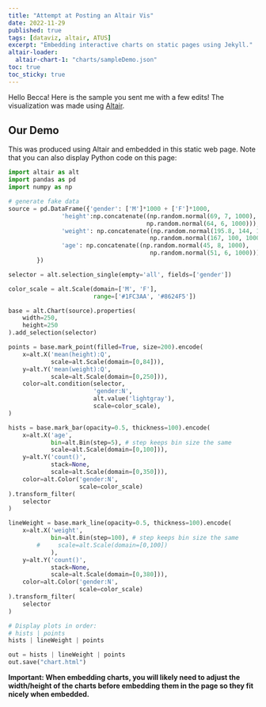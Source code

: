 ```yaml
---
title: "Attempt at Posting an Altair Vis"
date: 2022-11-29
published: true
tags: [dataviz, altair, ATUS]
excerpt: "Embedding interactive charts on static pages using Jekyll."
altair-loader:
  altair-chart-1: "charts/sampleDemo.json"
toc: true
toc_sticky: true
---
```


Hello Becca! Here is the sample you sent me with a few edits! The visualization was made using [Altair](https://altair-viz.github.io).

## Our Demo

<div id="altair-chart-1"></div>

This was produced using Altair and embedded in this static web page. Note that you can also display Python code on this page:

```python
import altair as alt
import pandas as pd
import numpy as np

# generate fake data
source = pd.DataFrame({'gender': ['M']*1000 + ['F']*1000,
               'height':np.concatenate((np.random.normal(69, 7, 1000),
                                       np.random.normal(64, 6, 1000))),
               'weight': np.concatenate((np.random.normal(195.8, 144, 1000),
                                        np.random.normal(167, 100, 1000))),
               'age': np.concatenate((np.random.normal(45, 8, 1000),
                                        np.random.normal(51, 6, 1000)))
        })

selector = alt.selection_single(empty='all', fields=['gender'])

color_scale = alt.Scale(domain=['M', 'F'],
                        range=['#1FC3AA', '#8624F5'])

base = alt.Chart(source).properties(
    width=250,
    height=250
).add_selection(selector)

points = base.mark_point(filled=True, size=200).encode(
    x=alt.X('mean(height):Q',
            scale=alt.Scale(domain=[0,84])),
    y=alt.Y('mean(weight):Q',
            scale=alt.Scale(domain=[0,250])),
    color=alt.condition(selector,
                        'gender:N',
                        alt.value('lightgray'),
                        scale=color_scale),
)

hists = base.mark_bar(opacity=0.5, thickness=100).encode(
    x=alt.X('age',
            bin=alt.Bin(step=5), # step keeps bin size the same
            scale=alt.Scale(domain=[0,100])),
    y=alt.Y('count()',
            stack=None,
            scale=alt.Scale(domain=[0,350])),
    color=alt.Color('gender:N',
                    scale=color_scale)
).transform_filter(
    selector
)

lineWeight = base.mark_line(opacity=0.5, thickness=100).encode(
    x=alt.X('weight',
            bin=alt.Bin(step=100), # step keeps bin size the same
        #     scale=alt.Scale(domain=[0,100])
            ),
    y=alt.Y('count()',
            stack=None,
            scale=alt.Scale(domain=[0,380])),
    color=alt.Color('gender:N',
                    scale=color_scale)
).transform_filter(
    selector
)

# Display plots in order:
# hists | points
hists | lineWeight | points

out = hists | lineWeight | points
out.save("chart.html")
```

**Important: When embedding charts, you will likely need to adjust the width/height of the charts before embedding them in the page so they fit nicely when embedded.**
